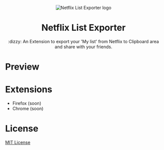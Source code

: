 <p align="center"><img src="https://i.imgur.com/pTgqeTX.png" alt="Netflix List Exporter logo" /></p>
<h1 align="center">Netflix List Exporter</h1>
<p align="center">:dizzy: An Extension to export your 'My list' from Netflix to Clipboard area and share with your friends.</p>

# Preview

# Extensions
- Firefox (soon)
- Chrome (soon)

# License
[MIT License](https://github.com/daltonmenezes/netflix-list-exporter/blob/master/LICENSE)


